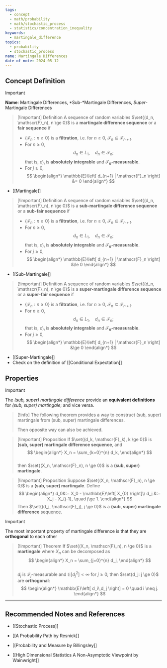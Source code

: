 ```yaml
---
tags:
  - concept
  - math/probability
  - math/stochastic_process
  - statistics/concentration_inequality
keywords:
  - martingale_difference
topics:
  - probability
  - stochastic_process
name: Martingale Differences
date of note: 2024-05-12
---
```


## Concept Definition

>[!important]
>**Name**:  Martingale Differences, *Sub-*Martingale Differences, *Super*-Martingale Differences


>[!important] Definition
>A sequence of random variables $\set{(d_n, \mathscr{F}_n), n \ge 0}$ is a **martingale difference sequence** or a **fair sequence** if
> 
> - $\{ \mathscr{F}_{n}: n \ge 0 \}$ is a **filtration**, i.e. for $n \ge 0$,  $\mathscr{F}_n \subseteq \mathscr{F}_{n+1}$.
> - For $n \ge 0$,  $$d_n \in L_1, \quad d_n \in \mathscr{F}_n;$$ that is, $d_n$ is **absolutely integrable** and **$\mathscr{F}_n$-measurable**.
> - For $j \ge 0$,
>$$ 
> \begin{align*}
> \mathbb{E}\left[ d_{n+1} | \mathscr{F}_n \right]  &= 0
> \end{align*}
>$$ 

- [[Martingale]]

>[!important] Definition
>A sequence of random variables $\set{(d_n, \mathscr{F}_n), n \ge 0}$ is a **sub-martingale difference sequence** or a **sub-fair sequence** if
> 
> - $\{ \mathscr{F}_{n}: n \ge 0 \}$ is a **filtration**, i.e. for $n \ge 0$,  $\mathscr{F}_n \subseteq \mathscr{F}_{n+1}$.
> - For $n \ge 0$,  $$d_n \in L_1, \quad   d_n \in \mathscr{F}_n;$$ that is, $d_n$ is **absolutely integrable** and **$\mathscr{F}_n$-measurable**.
> - For $j \ge 0$,
>$$ 
> \begin{align*}
> \mathbb{E}\left[ d_{n+1} | \mathscr{F}_n \right]  &\le 0
> \end{align*}
>$$ 

- [[Sub-Martingale]]

>[!important] Definition
>A sequence of random variables $\set{(d_n, \mathscr{F}_n), n \ge 0}$ is a **super-martingale difference sequence** or a **super-fair sequence** if
> 
> - $\{ \mathscr{F}_{n}: n \ge 0 \}$ is a **filtration**, i.e. for $n \ge 0$,  $\mathscr{F}_n \subseteq \mathscr{F}_{n+1}$.
> - For $n \ge 0$,  $$d_n \in L_1, \quad   d_n \in \mathscr{F}_n;$$ that is, $d_n$ is **absolutely integrable** and **$\mathscr{F}_n$-measurable**.
> - For $j \ge 0$,
>$$ 
> \begin{align*}
> \mathbb{E}\left[ d_{n+1} | \mathscr{F}_n \right]  &\ge 0
> \end{align*}
>$$ 


- [[Super-Martingale]]
- Check on the definition of [[Conditional Expectation]]

## Properties

>[!important]
>The *(sub, super) martingale difference* provide an **equivalent definitions** for *(sub, super) martingale*; and vice versa.

>[!info]
>The following theorem provides a way to construct (sub, super) martingale from (sub, super) martingale differences.
>
>Then opposite way can also be achieved.

>[!important] Proposition
>If $\set{(d_k, \mathscr{F}_k), k \ge 0}$ is **(sub, super) martingale difference sequence**, and
>$$
> \begin{align*}
> X_n = \sum_{k=0}^{n} d_k, 
> \end{align*}
>$$  
> then $\set{(X_n, \mathscr{F}_n), n \ge 0}$ is a **(sub, super) martingale**.

>[!important] Proposition
>Suppose $\set{(X_n, \mathscr{F}_n), n \ge 0}$ is a **(sub, super) martingale**. Define
>$$
> \begin{align*}
> d_0&:= X_0 - \mathbb{E}\left[ X_{0} \right]\\
> d_j &:= X_j - X_{j-1}, \quad j\ge 1.
> \end{align*}
>$$ 
>Then $\set{(d_j, \mathscr{F}_j), j \ge 0}$ is a **(sub, super) martingale difference** sequence.

>[!important]
>The most important property of martingale difference is that they are **orthogonal** to each other

>[!important] Theorem
>If $\set{(X_n, \mathscr{F}_n), n \ge 0}$ is a **martingale** where $X_n$ can be decomposed as
>$$
> \begin{align*}
> X_n = \sum_{j=0}^{n} d_j, 
> \end{align*}
>$$   
>$d_j$ is $\mathscr{F}_j$-measurable and  $\mathbb{E}[d_j^2] < \infty$ for $j \ge 0$, then $\set{d_j: j \ge 0}$ are **orthogonal**:
>$$
> \begin{align*}
>  \mathbb{E}\left[ d_i\,d_j \right] = 0 \quad i \neq j.
> \end{align*}
>$$ 





-----------
##  Recommended Notes and References

- [[Stochastic Process]]

- [[A Probability Path by Resnick]]
- [[Probability and Measure by Billingsley]]
- [[High Dimensional Statistics A Non-Asymptotic Viewpoint by Wainwright]]